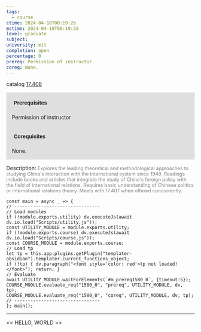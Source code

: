 ```yaml
---
tags:
  - course
ctime: 2024-04-18T00:19:28
mstime: 2024-04-18T00:19:28
level: graduate
subject: 
university: mit
completion: open
percentage: 0
prereq: Permission of instructor
coreq: None.
---
```


catalog [17.408](http://student.mit.edu/catalog/m17b.html#17.408)

<span style="display: block; padding: 15px; background-color: rgb(100, 100, 100, 0.2);"><font id="m_prereq1580_0" style="display: block; font-family: Arial, sans-serif; font-weight: bold; padding: 5px">Prerequisites</font><br><span id="prereq1580_0">Permission of instructor</span></span>
<span style="display: block; padding: 15px; background-color: rgb(100, 100, 100, 0.2);"><font id="m_coreq1580_0" style="display: block; font-family: Arial, sans-serif; font-weight: bold; padding: 5px">Corequisites</font><br><span id="coreq1580_0">None.</span></span>

<font style="">Description:</font>
<font style="color: grey; font-size: 0.8rem;">Explores the leading theoretical and methodological approaches to studying China's interaction with the international system since 1949. Readings include books and articles that integrate the study of China's foreign policy with the field of international relations. Requires basic understanding of Chinese politics or international relations theory. Meets with 17.407 when offered concurrently.</font>

```dataviewjs
const main = async _ => {
// --------------------------------
// Load modules
if (!module.exports.utility) dv.executeJs(await dv.io.load("Scripts/utility.js"));
const UTILITY_MODULE = module.exports.utility;
if (!module.exports.course) dv.executeJs(await dv.io.load("Scripts/course.js"));
const COURSE_MODULE = module.exports.course;
// Load tp
let tp = this.app.plugins.getPlugin("templater-obsidian").templater.current_functions_object;
if (!tp) { dv.paragraph("<font style='color: red'>tp not loaded!</font>"); return; }
// Evaluate
await UTILITY_MODULE.waitForElements(`#m_prereq1580_0`, {timeout:5});
COURSE_MODULE.evaluate_req("1580_0", "prereq", UTILITY_MODULE, dv, tp);
COURSE_MODULE.evaluate_req("1580_0", "coreq", UTILITY_MODULE, dv, tp);
// --------------------------------
}; main();
```

---

<< HELLO, WORLD >>
